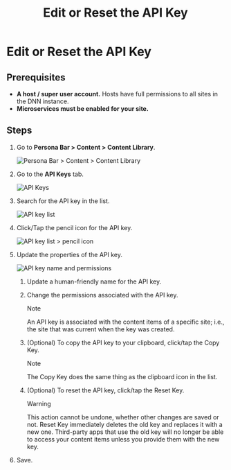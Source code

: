﻿---
uid: edit-or-reset-api-key
topic: edit-or-reset-api-key
locale: en
title: Edit or Reset the API Key
dnneditions: Evoq Engage
dnnversion: 09.02.00
parent-topic: administrators-structured-content-overview
related-topics: create-api-key,get-existing-api-key,delete-api-key
---

# Edit or Reset the API Key

## Prerequisites

*   **A host / super user account.** Hosts have full permissions to all sites in the DNN instance.
*   **Microservices must be enabled for your site.**

## Steps

1.  Go to **Persona Bar \> Content \> Content Library**.
    
    ![Persona Bar > Content > Content Library](/images/scr-pbar-host-Content-E91.png)
    
2.  Go to the **API Keys** tab.
    
    ![API Keys](/images/scr-pbtabs-host-Content-ContentLibrary-APIKeys-E91.png)
    
3.  Search for the API key in the list.
    
      
    
    ![API key list](/images/scr-APIKey-list-E91.png)
    
      
    
4.  Click/Tap the pencil icon for the API key.
    
      
    
    ![API key list > pencil icon](/images/scr-APIKey-list-pencil-icon-E91.png)
    
      
    
5.  Update the properties of the API key.
    
      
    
    ![API key name and permissions](/images/scr-APIKey-properties-existing-E91.png)
    
      
    
    1.  Update a human-friendly name for the API key.
    2.  Change the permissions associated with the API key.
        
        > [!NOTE]
        > An API key is associated with the content items of a specific site; i.e., the site that was current when the key was created.
        
    3.  (Optional) To copy the API key to your clipboard, click/tap the Copy Key.
        
        > [!NOTE]
        > The Copy Key does the same thing as the clipboard icon in the list.
        
    4.  (Optional) To reset the API key, click/tap the Reset Key.
        
        > [!WARNING]
        > This action cannot be undone, whether other changes are saved or not. Reset Key immediately deletes the old key and replaces it with a new one. Third-party apps that use the old key will no longer be able to access your content items unless you provide them with the new key.
        
6.  Save.
